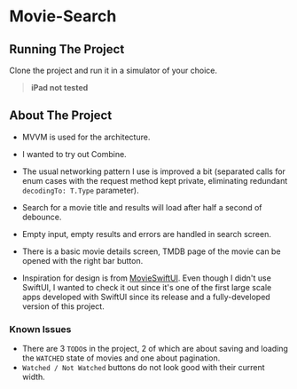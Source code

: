 # Movie-Search

## Running The Project
Clone the project and run it in a simulator of your choice.

> **iPad not tested**

## About The Project

- MVVM is used for the architecture.
- I wanted to try out Combine.
- The usual networking pattern I use is improved a bit (separated calls for enum cases with the request method kept private, eliminating redundant `decodingTo: T.Type` parameter).

- Search for a movie title and results will load after half a second of debounce.
- Empty input, empty results and errors are handled in search screen.
- There is a basic movie details screen, TMDB page of the movie can be opened with the right bar button.

- Inspiration for design is from [MovieSwiftUI](https://github.com/Dimillian/MovieSwiftUI). Even though I didn't use SwiftUI, I wanted to check it out since it's one of the first large scale apps developed with SwiftUI since its release and a fully-developed version of this project.

### Known Issues

- There are 3 `TODO`s in the project, 2 of which are about saving and loading the `WATCHED` state of movies and one about pagination.
- `Watched / Not Watched` buttons do not look good with their current width.
